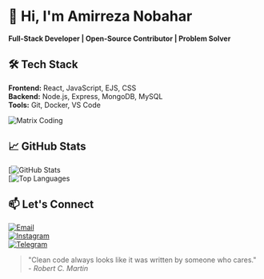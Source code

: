 # 👋 Hi, I'm Amirreza Nobahar  

**Full-Stack Developer | Open-Source Contributor | Problem Solver**  

## 🛠️ Tech Stack  
**Frontend:** React, JavaScript, EJS, CSS  
**Backend:** Node.js, Express, MongoDB, MySQL  
**Tools:** Git, Docker, VS Code  

![Matrix Coding](https://user-images.githubusercontent.com/74038190/225813708-98b745f2-7d22-48cf-9150-083f1b00d6c9.gif)  


## 📈 GitHub Stats  

[![GitHub Stats](https://github-readme-stats.vercel.app/api?username=Amirrezanobahar&show_icons=true&theme=radical)  
[![Top Languages](https://github-readme-stats.vercel.app/api/top-langs/?username=Amirrezanobahar&exclude_repo=github-readme-stats,anuraghazra.github.io)  


## 📫 Let's Connect  
[![Email](https://img.shields.io/badge/Gmail-D14836?style=for-the-badge&logo=gmail&logoColor=white)](mailto:nwbharamyrrda@gmail.com)  
[![Instagram](https://img.shields.io/badge/Instagram-E4405F?style=for-the-badge&logo=instagram&logoColor=white)](https://instagram.com/amirreza.kh.r)  
[![Telegram](https://img.shields.io/badge/Telegram-2CA5E0?style=for-the-badge&logo=telegram&logoColor=white)](https://t.me/Jooje88)  

> "Clean code always looks like it was written by someone who cares." - *Robert C. Martin*
